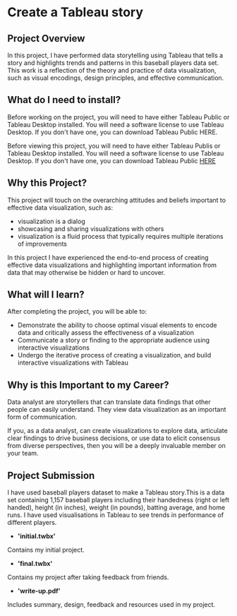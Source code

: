 # Create a Tableau story

## Project Overview

In this project, I have performed data storytelling using Tableau that tells a story and highlights trends and patterns in this baseball players data set. This work is a reflection of the theory and practice of data visualization, such as visual encodings, design principles, and effective communication.

## What do I need to install?

Before working on the project, you will need to have either Tableau Public or Tableau Desktop installed. You will need a software license to use Tableau Desktop. If you don't have one, you can download Tableau Public HERE.

Before viewing this project, you will need to have either Tableau Publis or Tableau Desktop installed. You will need a software license to use Tableau Desktop. If you don't have one, you can download Tableau Public [HERE](https://public.tableau.com/en-us/s/download)

## Why this Project?

This project will touch on the overarching attitudes and beliefs important to effective data visualization, such as:

- visualization is a dialog
- showcasing and sharing visualizations with others
- visualization is a fluid process that typically requires multiple iterations of improvements

In this project I have experienced the end-to-end process of creating effective data visualizations and highlighting important information from data that may otherwise be hidden or hard to uncover.

## What will I learn?

After completing the project, you will be able to:

- Demonstrate the ability to choose optimal visual elements to encode data and critically assess the effectiveness of a visualization
- Communicate a story or finding to the appropriate audience using interactive visualizations
- Undergo the iterative process of creating a visualization, and build interactive visualizations with Tableau

## Why is this Important to my Career?

Data analyst are storytellers that can translate data findings that other people can easily understand. They view data visualization as an important form of communication.

If you, as a data analyst, can create visualizations to explore data, articulate clear findings to drive business decisions, or use data to elicit consensus from diverse perspectives, then you will be a deeply invaluable member on your team.

## Project Submission

I have used baseball players dataset to make a Tableau story.This is a data set containing 1,157 baseball players including their handedness (right or left handed), height (in inches), weight (in pounds), batting average, and home runs. I have used visualisations in Tableau to see trends in performance of different players. 

- **'initial.twbx'** 

Contains my initial project. 

- **'final.twbx'**

Contains my project after taking feedback from friends. 

- **'write-up.pdf'** 

Includes summary, design, feedback and resources used in my project.
